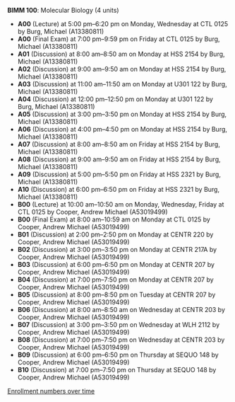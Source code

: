 **BIMM 100**: Molecular Biology (4 units)

- **A00** (Lecture) at 5:00 pm–6:20 pm on Monday, Wednesday at CTL 0125 by Burg, Michael (A13380811)
- **A00** (Final Exam) at 7:00 pm–9:59 pm on Friday at CTL 0125 by Burg, Michael (A13380811)
- **A01** (Discussion) at 8:00 am–8:50 am on Monday at HSS 2154 by Burg, Michael (A13380811)
- **A02** (Discussion) at 9:00 am–9:50 am on Monday at HSS 2154 by Burg, Michael (A13380811)
- **A03** (Discussion) at 11:00 am–11:50 am on Monday at U301 122 by Burg, Michael (A13380811)
- **A04** (Discussion) at 12:00 pm–12:50 pm on Monday at U301 122 by Burg, Michael (A13380811)
- **A05** (Discussion) at 3:00 pm–3:50 pm on Monday at HSS 2154 by Burg, Michael (A13380811)
- **A06** (Discussion) at 4:00 pm–4:50 pm on Monday at HSS 2154 by Burg, Michael (A13380811)
- **A07** (Discussion) at 8:00 am–8:50 am on Friday at HSS 2154 by Burg, Michael (A13380811)
- **A08** (Discussion) at 9:00 am–9:50 am on Friday at HSS 2154 by Burg, Michael (A13380811)
- **A09** (Discussion) at 5:00 pm–5:50 pm on Friday at HSS 2321 by Burg, Michael (A13380811)
- **A10** (Discussion) at 6:00 pm–6:50 pm on Friday at HSS 2321 by Burg, Michael (A13380811)
- **B00** (Lecture) at 10:00 am–10:50 am on Monday, Wednesday, Friday at CTL 0125 by Cooper, Andrew Michael (A53019499)
- **B00** (Final Exam) at 8:00 am–10:59 am on Monday at CTL 0125 by Cooper, Andrew Michael (A53019499)
- **B01** (Discussion) at 2:00 pm–2:50 pm on Monday at CENTR 220 by Cooper, Andrew Michael (A53019499)
- **B02** (Discussion) at 3:00 pm–3:50 pm on Monday at CENTR 217A by Cooper, Andrew Michael (A53019499)
- **B03** (Discussion) at 6:00 pm–6:50 pm on Monday at CENTR 207 by Cooper, Andrew Michael (A53019499)
- **B04** (Discussion) at 7:00 pm–7:50 pm on Monday at CENTR 207 by Cooper, Andrew Michael (A53019499)
- **B05** (Discussion) at 8:00 pm–8:50 pm on Tuesday at CENTR 207 by Cooper, Andrew Michael (A53019499)
- **B06** (Discussion) at 8:00 am–8:50 am on Wednesday at CENTR 203 by Cooper, Andrew Michael (A53019499)
- **B07** (Discussion) at 3:00 pm–3:50 pm on Wednesday at WLH 2112 by Cooper, Andrew Michael (A53019499)
- **B08** (Discussion) at 7:00 pm–7:50 pm on Wednesday at CENTR 203 by Cooper, Andrew Michael (A53019499)
- **B09** (Discussion) at 6:00 pm–6:50 pm on Thursday at SEQUO 148 by Cooper, Andrew Michael (A53019499)
- **B10** (Discussion) at 7:00 pm–7:50 pm on Thursday at SEQUO 148 by Cooper, Andrew Michael (A53019499)

[Enrollment numbers over time](./BIMM100.tsv)
